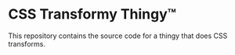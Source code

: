 # CSS Transformy Thingy™

This repository contains the source code for a thingy that does CSS transforms.